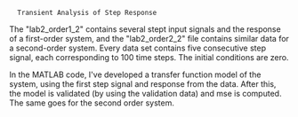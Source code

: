 
      Transient Analysis of Step Response
  
The "lab2_order1_2" contains several stept input signals and the response of a first-order system, and the "lab2_order2_2" file contains similar data for a second-order system. Every data set contains five consecutive step signal, each corresponding to 100 time steps. The initial conditions are zero.

In the MATLAB code, I've developed a transfer function model of the system, using the first step signal and response from the data. After this, the model is validated (by using the validation data) and mse is computed. The same goes for the second order system.

